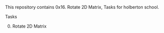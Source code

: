 This repository contains 0x16. Rotate 2D Matrix, Tasks for holberton school.

Tasks

0. Rotate 2D Matrix
